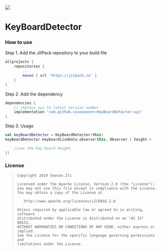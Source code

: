 [![](https://jitpack.io/v/ssseasonnn/KeyBoardDetector.svg)](https://jitpack.io/#ssseasonnn/KeyBoardDetector)

# KeyBoardDetector

### How to use

Step 1. Add the JitPack repository to your build file
```gradle
allprojects {
    repositories {
        ...
        maven { url 'https://jitpack.io' }
    }
}
```

Step 2. Add the dependency

```gradle
dependencies {
    // replace xyz to latest version number
    implementation 'com.github.ssseasonnn:KeyBoardDetector:xyz'
}
```

Step 3. Usage


```kotlin
val keyBoardDetector = KeyBoardDetector(this)
keyBoardDetector.keyboardLiveData.observe(this, Observer { height->

    //use the key board height
})
```


### License

> ```
> Copyright 2019 Season.Zlc
>
> Licensed under the Apache License, Version 2.0 (the "License");
> you may not use this file except in compliance with the License.
> You may obtain a copy of the License at
>
>    http://www.apache.org/licenses/LICENSE-2.0
>
> Unless required by applicable law or agreed to in writing, software
> distributed under the License is distributed on an "AS IS" BASIS,
> WITHOUT WARRANTIES OR CONDITIONS OF ANY KIND, either express or implied.
> See the License for the specific language governing permissions and
> limitations under the License.
> ```
